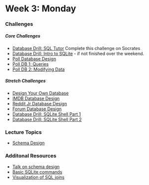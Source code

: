 # Week 3:  Monday

### Challenges
##### Core Challenges
- [Database Drill: SQL Tutor](https://socrates.devbootcamp.com/sql_tests)  Complete this challenge on Socrates
- [Database Drill: Intro to SQLite](https://github.com/bobolinks-2014/database-drill-intro-to-sqlite-challenge) - if not finished over the weekend.
- [Poll Database Design](https://github.com/bobolinks-2014/poll-database-design-challenge)
- [Poll DB 1: Queries](https://github.com/bobolinks-2014/poll-db-1-queries-challenge)
- [Poll DB 2: Modifying Data](https://github.com/bobolinks-2014/poll-db-2-modifying-data-challenge)

##### Stretch Challenges
- [Design Your Own Database](https://github.com/bobolinks-2014/design-your-own-database-challenge)
- [IMDB Database Design](https://github.com/bobolinks-2014/imdb-database-design-challenge)
- [Reddit Jr Database Design](https://github.com/bobolinks-2014/reddit-jr-database-design-challenge)
- [Forum Database Design](https://github.com/bobolinks-2014/forum-database-design-challenge)
- [Database Drill: SQLite Shell Part 1](https://github.com/bobolinks-2014/database-drill-sqlite-shell-part-1-challenge)
- [Database Drill: SQLite Shell Part 2](https://github.com/bobolinks-2014/database-drill-sqlite-shell-part-2-challenge)


### Lecture Topics
- [Schema Design](../resources/lectures.md#schema-design)


### Additonal Resources
- [Talk on schema design](http://shereef.wistia.com/medias/fd684c61cb)
- [Basic SQLite commands](http://zetcode.com/db/sqlite/tool/)
- [Visualization of SQL joins](http://www.codinghorror.com/blog/2007/10/a-visual-explanation-of-sql-joins.html)
